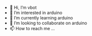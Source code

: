 - 👋 Hi, I’m vbot
- 👀 I’m interested in arduino
- 🌱 I’m currently learning arduino
- 💞️ I’m looking to collaborate on arduino
- 📫 How to reach me ...

<!---
gababy/gababy is a ✨ special ✨ repository because its `README.md` (this file) appears on your GitHub profile.
You can click the Preview link to take a look at your changes.
--->
